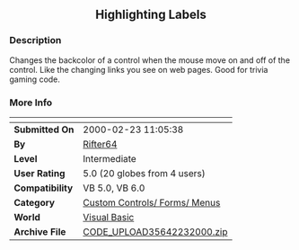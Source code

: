 ﻿<div align="center">

## Highlighting Labels


</div>

### Description

Changes the backcolor of a control when the mouse move on and off of the control. Like the changing links you see on web pages. Good for trivia gaming code.
 
### More Info
 


<span>             |<span>
---                |---
**Submitted On**   |2000-02-23 11:05:38
**By**             |[Rifter64](https://github.com/Planet-Source-Code/PSCIndex/blob/master/ByAuthor/rifter64.md)
**Level**          |Intermediate
**User Rating**    |5.0 (20 globes from 4 users)
**Compatibility**  |VB 5\.0, VB 6\.0
**Category**       |[Custom Controls/ Forms/  Menus](https://github.com/Planet-Source-Code/PSCIndex/blob/master/ByCategory/custom-controls-forms-menus__1-4.md)
**World**          |[Visual Basic](https://github.com/Planet-Source-Code/PSCIndex/blob/master/ByWorld/visual-basic.md)
**Archive File**   |[CODE\_UPLOAD35642232000\.zip](https://github.com/Planet-Source-Code/rifter64-highlighting-labels__1-6216/archive/master.zip)









